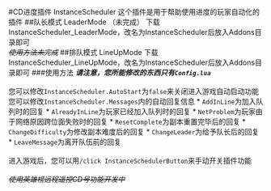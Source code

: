 #CD进度插件 InstanceScheduler
这个插件是用于帮助使用进度的玩家自动化的插件
##队长模式 LeaderMode （未完成）
下载InstanceScheduler_LeaderMode，改名为InstanceScheduler后放入Addons目录即可<br/>
~~_使用方法未完成_~~
##排队模式 LineUpMode
下载InstanceScheduler_LineUpMode，改名为InstanceScheduler后放入Addons目录即可
###使用方法
_**请注意，您所能修改的东西只有`Config.lua`**_<br/>
<br/>您可以修改`InstanceScheduler.AutoStart`为`false`来关闭进入游戏自动启动功能<br/>
您可以修改`InstanceScheduler.Messages`内的自动回复信息
    * `AddInLine`为加入队列时的回复
    * `AlreadyInLine`为玩家已经加入队列时的回复
    * `NetProblem`为玩家由于网络原因跨位面失败时的回复
    * `ResetComplete`为副本重置完毕后的回复
    * `ChangeDifficulty`为修改副本难度后的回复
    * `ChangeLeader`为给予队长后的回复
    * `LeaveMessage`为离开队伍前的回复<br/>
<br/>进入游戏后，您可以用`/click InstanceSchedulerButton`来手动开关插件功能<br/><br/>
_~~使用英雄榜远程遥控CD号功能开发中~~_
